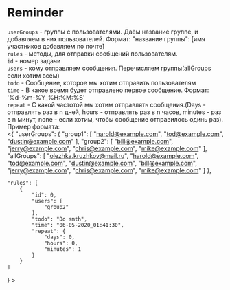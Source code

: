 # Reminder
`userGroups` - группы с пользователями. Даём название группе, и добавляем в них пользователей. Формат: "название группы": [имя участников добавляем по почте]  
`rules` - методы, для отправки сообщений пользователям.   
`id` - номер задачи   
`users` - кому отправляем сообщения. Перечисляем группы(allGroups если хотим всем)   
`todo` - Сообщение, которое мы хотим отправить пользователям   
`time` - В какое время будет отправлено первое сообщение. Формат: '%d-%m-%Y_%H:%M:%S'   
`repeat` - С какой частотой мы хотим отправлять сообщения.(Days - отправлять раз в n дней, hours - отправлять раз в n часов, minutes - раз в n минут, none - если хотим, чтобы сообщение отправилось одинь раз).
Пример формата:    
<{
    "userGroups": {
        "group1": [
            "harold@example.com",
            "tod@example.com",
            "dustin@example.com"
        ],
        "group2": [
            "bill@example.com",
            "jerry@example.com",
            "chris@example.com",
            "mike@example.com"
        ],
        "allGroups": [
            "olezhka.kruzhkov@mail.ru",
            "harold@example.com",
            "tod@example.com",
            "dustin@example.com",
            "bill@example.com",
            "jerry@example.com",
            "chris@example.com",
            "mike@example.com"
        ]
    },

    "rules": [
        {
            "id": 0,
            "users": [
                "group2"
            ],
            "todo": "Do smth",
            "time": "06-05-2020_01:41:30",
            "repeat": {
                "days": 0,
                "hours": 0,
                "minutes": 1
            }
        }
    ]
}  >
